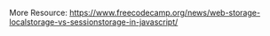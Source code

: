 More Resource: https://www.freecodecamp.org/news/web-storage-localstorage-vs-sessionstorage-in-javascript/